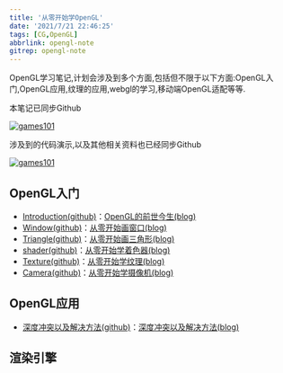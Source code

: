 ```yaml
---
title: '从零开始学OpenGL'
date: '2021/7/21 22:46:25'
tags: [CG,OpenGL]
abbrlink: opengl-note
gitrep: opengl-note
---
```


OpenGL学习笔记,计划会涉及到多个方面,包括但不限于以下方面:OpenGL入门,OpenGL应用,纹理的应用,webgl的学习,移动端OpenGL适配等等.

本笔记已同步Github

[![games101](https://github-readme-stats.vercel.app/api/pin/?username=xiaoqide&repo=opengl-note&show_owner)](https://github.com/xiaoqide/opengl-note)

涉及到的代码演示,以及其他相关资料也已经同步Github

[![games101](https://github-readme-stats.vercel.app/api/pin/?username=xiaoqide&repo=note-code&show_owner)](https://github.com/xiaoqide/note-code)

<!--more-->

## OpenGL入门

- [Introduction(github)](opengl-introduction.md)：[OpenGL的前世今生(blog)](https://blog.ours1984.top/posts/opengl-introduction/)
- [Window(github)](opengl-window.md)：[从零开始画窗口(blog)](https://blog.ours1984.top/posts/opengl-window/)
- [Triangle(github)](opengl-triangle.md)：[从零开始画三角形(blog)](https://blog.ours1984.top/posts/opengl-triangle/)
- [shader(github)](opengl-shader.md)：[从零开始学着色器(blog)](https://blog.ours1984.top/posts/opengl-shader/)
- [Texture(github)](opengl-texture.md)：[从零开始学纹理(blog)](https://blog.ours1984.top/posts/opengl-texture/)
- [Camera(github)](opengl-camera.md)：[从零开始学摄像机(blog)](https://blog.ours1984.top/posts/opengl-camera/)

## OpenGL应用

- [深度冲突以及解决方法(github)](depth-conflict.md)：[深度冲突以及解决方法(blog)](https://blog.ours1984.top/posts/depth-conflict/)

## 渲染引擎

